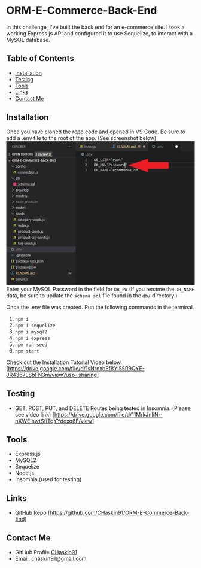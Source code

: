 # ORM-E-Commerce-Back-End

In this challenge, I've built the back end for an e-commerce site. I took a working Express.js API and configured it to use Sequelize, to interact with a MySQL database.

## Table of Contents

- [Installation](#installation)
- [Testing](#testing)
- [Tools](#tools)
- [Links](#links)
- [Contact Me](#contact-me)

## Installation

Once you have cloned the repo code and opened in VS Code. Be sure to add a .env file to the root of the app. (See screenshot below)
![image](https://github.com/CHaskin91/ORM-E-Commerce-Back-End/blob/main/assets/env%20screenshot.PNG)
Enter your MySQL Password in the field for `DB_PW`
(If you rename the `DB_NAME` data, be sure to update the `schema.sql` file found in the `db/` directory.)

Once the .env file was created. Run the following commands in the terminal.

1. `npm i`
2. `npm i sequelize`
3. `npm i mysql2`
4. `npm i express`
5. `npm run seed`
6. `npm start`

Check out the Installation Tutorial Video below.
[https://drive.google.com/file/d/1sNrnxbEf8YI55R9QYE-JR4367LSbFN3m/view?usp=sharing]

## Testing

- GET, POST, PUT, and DELETE Routes being tested in Insomnia. (Please see video link) [https://drive.google.com/file/d/11MrkJnIiNr-nXWEIhwtSfITqYYdoxq6F/view]

## Tools

- Express.js
- MySQL2
- Sequelize
- Node.js
- Insomnia (used for testing)

## Links

- GitHub Repo [https://github.com/CHaskin91/ORM-E-Commerce-Back-End]

## Contact Me

- GitHub Profile [CHaskin91](https://github.com/CHaskin91)
- Email: chaskin91@gmail.com
